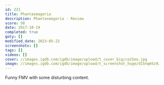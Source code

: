 ```yaml
---
id: 221
title: Phantasmagoria
description: Phantasmagoria - Review
score: 50
date: 2017-10-19
completed: true
goty: []
modified_date: 2023-05-22
screenshots: []
tags: []
videos: []
cover: //images.igdb.com/igdb/image/upload/t_cover_big/co25eo.jpg
image: //images.igdb.com/igdb/image/upload/t_screenshot_huge/d15nqm5z9zssscr0tgsz.jpg
---
```

Funny FMV with some disturbing content.